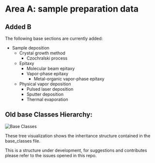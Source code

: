 # Area A: sample preparation data

## Added B
The following base sections are currently added:
- Sample deposition
    - Crystal growth method
        - Czochralski process
    - Epitaxy
        - Molecular beam epitaxy
        - Vapor-phase epitaxy
            - Metal-organic vapor-phase epitaxy
    - Physical vapor deposition
        - Pulsed laser deposition
        - Sputter deposition
        - Thermal evaporation
## Old base Classes Hierarchy:

![Base Classes](https://box.hu-berlin.de/f/d47b44f9f09543768f5b/?dl=1)

These tree visualization shows the inheritance structure contained in the base_classes file. 

This is a structure under development, for suggestions and contributes please refer to the issues opened in this repo.
